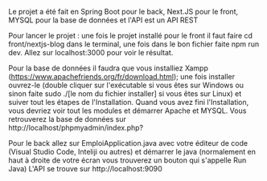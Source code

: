 Le projet a été fait en Spring Boot pour le back, Next.JS pour le front, MYSQL pour la base de données et l'API est un API REST

Pour lancer le projet :
une fois le projet installé pour le front il faut faire cd front/nextjs-blog dans le terminal, une fois dans le bon fichier faite npm run dev.
Allez sur localhost:3000 pour voir le résultat.

Pour la base de données il faudra que vous installiez Xampp (https://www.apachefriends.org/fr/download.html); 
une fois installer ouvrez-le (double cliquer sur l'exécutable si vous êtes sur Windows ou sinon faite sudo ./[le nom du fichier installer] si vous êtes sur Linux)
et suiver tout les étapes de l'Installation. Quand vous avez fini l'Installation, vous devriez voir tout les modules et démarrer Apache et MYSQL.
Vous retrouverez la base de données sur http://localhost/phpmyadmin/index.php?

Pour le back allez sur EmploiApplication.java avec votre éditeur de code (Visual Studio Code, Inteliji ou  autres) et démarrer le java (normalement en haut à droite de votre écran vous trouverez un bouton qui s'appelle Run Java)
L'API se trouve sur http://localhost:9090
